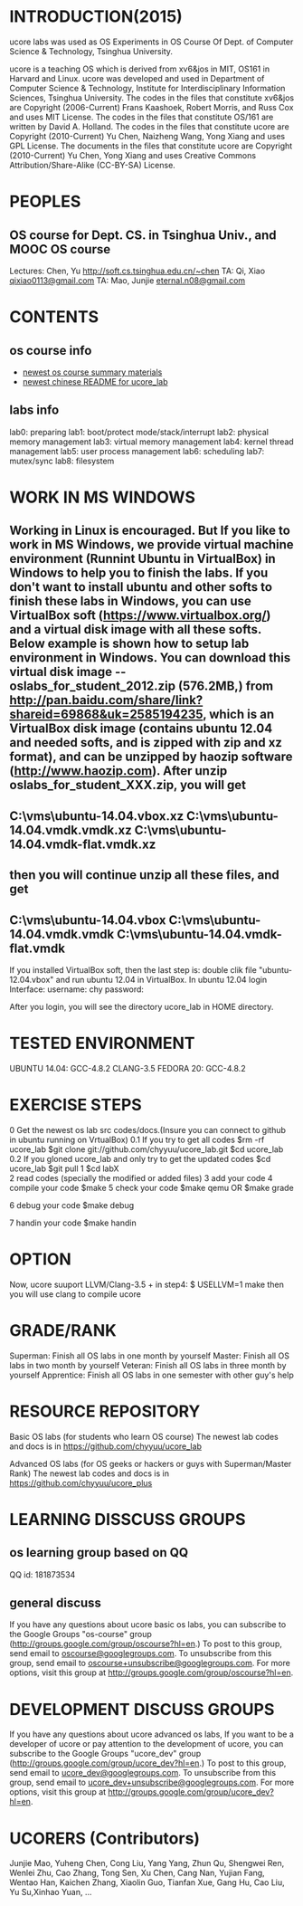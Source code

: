 INTRODUCTION(2015)
============
ucore labs was used as OS Experiments in OS Course Of Dept. of Computer Science & Technology, Tsinghua University.

ucore is a teaching OS which is derived from xv6&jos in MIT, OS161 in Harvard and Linux.
ucore was developed and used in Department of Computer Science & Technology, Institute for Interdisciplinary Information Sciences, Tsinghua University.
The codes in the files that constitute xv6&jos are Copyright (2006-Current) Frans Kaashoek, Robert Morris, and Russ Cox and uses MIT License.
The codes in the files that constitute OS/161 are written by David A. Holland.
The codes in the files that constitute ucore are Copyright (2010-Current) Yu Chen, Naizheng Wang, Yong Xiang and uses GPL License.
The documents in the files that constitute ucore are Copyright (2010-Current) Yu Chen, Yong Xiang and uses Creative Commons Attribution/Share-Alike (CC-BY-SA) License. 

PEOPLES 
========

OS course for Dept. CS. in Tsinghua Univ., and MOOC OS course
-----------------------------------
Lectures: Chen, Yu   http://soft.cs.tsinghua.edu.cn/~chen
TA: Qi, Xiao  qixiao0113@gmail.com
TA: Mao, Junjie eternal.n08@gmail.com

CONTENTS
========

os course info
----------------
* [newest os course summary materials](https://github.com/chyyuu/mooc_os)
* [newest chinese README for ucore_lab](https://github.com/chyyuu/ucore_lab/)

labs info
----------------
lab0: preparing
lab1: boot/protect mode/stack/interrupt
lab2: physical memory management
lab3: virtual memory management
lab4: kernel thread management
lab5: user process management
lab6: scheduling
lab7: mutex/sync
lab8: filesystem

WORK IN MS WINDOWS
==================
Working in Linux is encouraged. But If you like to work in MS Windows, we provide virtual machine environment (Runnint Ubuntu in VirtualBox) in
Windows to help you to finish the labs. If you don't want to install ubuntu and other softs to finish these labs in Windows, you can use 
VirtualBox soft (https://www.virtualbox.org/) and a virtual disk image with all these softs. Below example is shown how to setup lab environment in Windows.
You can download this virtual disk image -- oslabs_for_student_2012.zip (576.2MB,) from  http://pan.baidu.com/share/link?shareid=69868&uk=2585194235, which
is an VirtualBox disk image (contains ubuntu 12.04 and needed softs, and is zipped with zip and xz format), and can be unzipped 
by haozip software (http://www.haozip.com). 
After unzip oslabs_for_student_XXX.zip, you will get 
---
C:\vms\ubuntu-14.04.vbox.xz
C:\vms\ubuntu-14.04.vmdk.vmdk.xz
C:\vms\ubuntu-14.04.vmdk-flat.vmdk.xz
---
then you will continue unzip all these files, and get
---
C:\vms\ubuntu-14.04.vbox
C:\vms\ubuntu-14.04.vmdk.vmdk
C:\vms\ubuntu-14.04.vmdk-flat.vmdk
---
If you installed VirtualBox soft, then the last step is: double clik file "ubuntu-12.04.vbox" and run ubuntu 12.04 in VirtualBox.
In ubuntu 12.04 login Interface:
username: chy
password: <SPACE KEY>

After you login, you will see the directory ucore_lab in HOME directory.

TESTED ENVIRONMENT
==================
UBUNTU 14.04: GCC-4.8.2 CLANG-3.5
FEDORA 20: GCC-4.8.2

EXERCISE STEPS
==============
0 Get the newest os lab src codes/docs.(Insure you can connect to github in ubuntu running on VrtualBox)
0.1 If you try to get all codes
  $rm -rf ucore_lab
  $git clone git://github.com/chyyuu/ucore_lab.git
  $cd ucore_lab
0.2 If you gloned ucore_lab and only try to get the updated codes
  $cd ucore_lab
  $git pull
1 $cd labX  
2 read codes (specially the modified or added files)
3 add your code
4 compile your code
  $make
5 check your code
  $make qemu
OR
  $make grade

6 debug your code
  $make debug

7 handin your code
  $make handin

OPTION
==============
Now, ucore suuport LLVM/Clang-3.5 + 
in step4:
  $ USELLVM=1 make
then you will use clang to compile ucore

GRADE/RANK
==========
Superman: Finish all OS labs in one month by yourself
Master: Finish all OS labs in two month by yourself
Veteran: Finish all OS labs in three month by yourself
Apprentice: Finish all OS labs in one semester with other guy's help
 
RESOURCE REPOSITORY
===================
Basic OS labs (for students who learn OS course)
The newest lab codes and docs is in https://github.com/chyyuu/ucore_lab

Advanced OS labs (for OS geeks or hackers or guys with Superman/Master Rank)
The newest lab codes and docs is in https://github.com/chyyuu/ucore_plus

LEARNING DISSCUSS GROUPS
========================

os learning group based on QQ 
-------------------------------
QQ id: 181873534

general discuss
--------------------------------
If you have any questions about ucore basic os labs, 
you can subscribe to the Google Groups "os-course" group (http://groups.google.com/group/oscourse?hl=en.)
To post to this group, send email to oscourse@googlegroups.com.
To unsubscribe from this group, send email to oscourse+unsubscribe@googlegroups.com.
For more options, visit this group at http://groups.google.com/group/oscourse?hl=en.

DEVELOPMENT DISCUSS GROUPS
==========================
If you have any questions about ucore advanced os labs, 
If you want to be a developer of ucore or pay attention to the development of ucore, 
you can subscribe to the Google Groups "ucore_dev" group (http://groups.google.com/group/ucore_dev?hl=en.)
To post to this group, send email to ucore_dev@googlegroups.com.
To unsubscribe from this group, send email to ucore_dev+unsubscribe@googlegroups.com.
For more options, visit this group at http://groups.google.com/group/ucore_dev?hl=en.

UCORERS (Contributors)
======================
Junjie Mao, Yuheng Chen, Cong Liu, Yang Yang, Zhun Qu, Shengwei Ren, Wenlei Zhu, Cao Zhang, Tong Sen, Xu Chen, 
Cang Nan, Yujian Fang, Wentao Han, Kaichen Zhang, Xiaolin Guo, Tianfan Xue, Gang Hu, Cao Liu, Yu Su,Xinhao Yuan, ...
